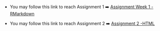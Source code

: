 * You may follow this link to reach Assignment 1 ➡️ [Assignment Week 1 - RMarkdown](AliAltintas-HW1.Rmd)

* You may follow this link to reach Assignment 2 ➡️ [Assignment 2 -HTML](HW2-ALIALTINTAS.html)
